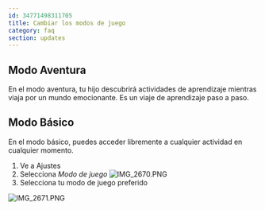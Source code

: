 ```yaml
---
id: 34771498311705
title: Cambiar los modos de juego
category: faq
section: updates
---
```


## Modo Aventura
En el modo aventura, tu hijo descubrirá actividades de aprendizaje mientras viaja por un mundo emocionante. Es un viaje de aprendizaje paso a paso.

## Modo Básico
En el modo básico, puedes acceder libremente a cualquier actividad en cualquier momento.

1. Ve a Ajustes
2. Selecciona _Modo de juego_ ![IMG_2670.PNG](https://help.studycat.com/hc/article_attachments/34771475427225)
3. Selecciona tu modo de juego preferido

![IMG_2671.PNG](https://help.studycat.com/hc/article_attachments/34771498307353)


